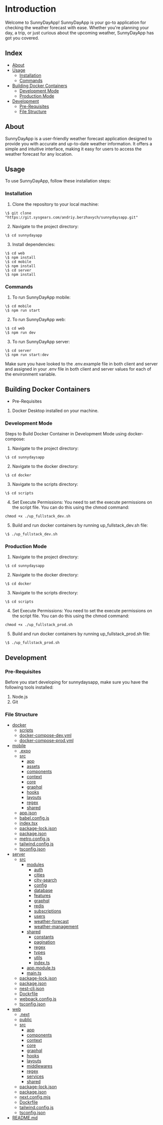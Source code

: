 # Introduction

Welcome to SunnyDayApp! SunnyDayApp is your go-to application for checking the weather forecast with ease. Whether you're planning your day, a trip, or just curious about the upcoming weather, SunnyDayApp has got you covered.

## Index

- [About](#about)
- [Usage](#usage)
  - [Installation](#installation)
  - [Commands](#commands)
- [Building Docker Containers](#building-docker-containers)
  - [Development Mode](#development-mode)
  - [Production Mode](#production-mode)
- [Development](#development)
  - [Pre-Requisites](#pre-requisites)
  - [File Structure](#file-structure)
  

## About
SunnyDayApp is a user-friendly weather forecast application designed to provide you with accurate and up-to-date weather information. It offers a simple and intuitive interface, making it easy for users to access the weather forecast for any location.

## Usage
To use SunnyDayApp, follow these installation steps:

### Installation

1. Clone the repository to your local machine: 
```
\$ git clone "https://git.sysgears.com/andriy.berzhavych/sunnydaysapp.git"
```
2. Navigate to the project directory:
```
\$ cd sunnydayapp
```
3. Install dependencies: 
```
\$ cd web 
\$ npm install 
\$ cd mobile 
\$ npm install 
\$ cd server 
\$ npm install 
```


### Commands
1. To run SunnyDayApp mobile: 
```
\$ cd mobile
\$ npm run start
```
2. To run SunnyDayApp web: 
```
\$ cd web
\$ npm run dev
```
3. To run SunnyDayApp server: 
```
\$ cd server 
\$ npm run start:dev 
```

Make sure you have looked to the .env.example file in both client and server and assigned in your .env file in both client and server values for each of the environment variable.

## Building Docker Containers

- Pre-Requisites
1. Docker Desktop installed on your machine.

### Development Mode

Steps to Build Docker Container in Development Mode using docker-compose:
1. Navigate to the project directory: 
```
\$ cd sunnydaysapp
```

2. Navigate to the docker directory: 
```
\$ cd docker
```

3. Navigate to the scripts directory: 
```
\$ cd scripts
```

4. Set Execute Permissions: You need to set the execute permissions on the script file. You can do this using the chmod command:
```
chmod +x ./up_fullstack_dev.sh
```

5. Build and run docker containers by running up_fullstack_dev.sh file: 
```
\$ ./up_fullstack_dev.sh
```

### Production Mode

1. Navigate to the project directory: 
```
\$ cd sunnydaysapp
```

2. Navigate to the docker directory: 
```
\$ cd docker
```

3. Navigate to the scripts directory: 
```
\$ cd scripts
```

4. Set Execute Permissions: You need to set the execute permissions on the script file. You can do this using the chmod command:
```
chmod +x ./up_fullstack_prod.sh
```

5. Build and run docker containers by running up_fullstack_prod.sh file: 
```
\$ ./up_fullstack_prod.sh
```


## Development

### Pre-Requisites
Before you start developing for sunnydaysapp, make sure you have the following tools installed:
1. Node.js
2. Git

### File Structure
 * [docker](./docker)
   * [scripts](./docker/scripts)
   * [docker-compose-dev.yml](./docker/docker-compose-dev.yml)
   * [docker-compose-prod.yml](./docker/docker-compose-prod.yml)
 * [mobile](./web)
   * [.expo](./mobile/.expo)
   * [src](./mobile/src)
      * [app](./mobile/src/app)
      * [assets](./mobile/src/assets)
      * [components](./mobile/src/components)
      * [context](./mobile/src/context)
      * [core](./mobile/src/core)
      * [graphql](./mobile/src/graphql)
      * [hooks](./mobile/src/hooks)
      * [layouts](./mobile/src/layouts)
      * [regex](./mobile/src/regex)
      * [shared](./mobile/src/shared)
   * [app.json](./mobile/app.json)
   * [babel.config.js](./mobile/babel.config.js)
   * [index.tsx](./mobile/index.tsx)
   * [package-lock.json](./mobile/package-lock.json)
   * [package.json](./mobile/package.json)
   * [metro.config.js](./mobile/metro.config.js)
   * [tailwind.config.js](./mobile/tailwind.config.js)
   * [tsconfig.json](./mobile/tsconfig.json)
 * [server](./server)
   * [src](./server/src)
      * [modules](./server/src/modules)
        * [auth](./server/src/modules/auth)
        * [cities](./server/src/modules/cities)
        * [city-search](./server/src/modules/city-search)
        * [config](./server/src/modules/config)
        * [database](./server/src/modules/database)
        * [features](./server/src/modules/features)
        * [graphql](./server/src/modules/graphql)
        * [redis](./server/src/modules/redis)
        * [subscriptions](./server/src/modules/subscriptions)
        * [users](./server/src/modules/users)
        * [weather-forecast](./server/src/modules/weather-forecast)
        * [weather-management](./server/src/modules/weather-management)
      * [shared](./server/src/shared)
        * [constants](./server/src/shared/constants)
        * [pagination](./server/src/shared/pagination/)
        * [regex](./server/src/shared/regex)
        * [types](./server/src/shared/types)
        * [utils](./server/src/shared/utils)
        * [index.ts](./server/src/shared/index)
      * [app.module.ts](./server/src/app.module.ts)
      * [main.ts](./server/src/main.ts)
   * [package-lock.json](./server/package-lock.json)
   * [package.json](./server/package.json)
   * [nest-cli.json](./server/nest-cli.json)
   * [Dockrfile](./server/Dockerfile)
   * [webpack.config.js](./server/tsconfig.build.json)
   * [tsconfig.json](./server/tsconfig.json)
 * [web](./web)
   * [.next](./web/.next)
   * [public](./web/public)
   * [src](./web/src)
      * [app](./web/src/app)
      * [components](./web/src/components)
      * [context](./web/src/context)
      * [core](./web/src/core)
      * [graphql](./web/src/graphql)
      * [hooks](./web/src/hooks)
      * [layouts](./web/src/layouts)
      * [middlewares](./web/src/middlewares)
      * [regex](./web/src/regex)
      * [services](./web/src/services)
      * [shared](./web/src/shared)
   * [package-lock.json](./web/package-lock.json)
   * [package.json](./web/package.json)
   * [next.config.mjs](./web/next.config.mjs)
   * [Dockrfile](./web/Dockerfile)
   * [tailwind.config.js](./web/tailwind.config.js)
   * [tsconfig.json](./web/tsconfig.json)
 * [README.md](./Readme.md)